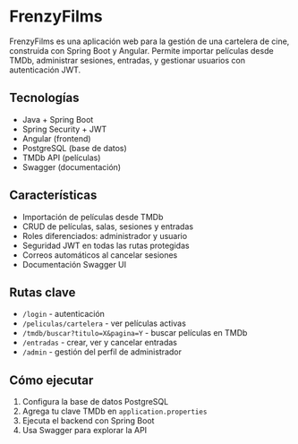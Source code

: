 # FrenzyFilms

FrenzyFilms es una aplicación web para la gestión de una cartelera de cine, construida con Spring Boot y Angular. 
Permite importar películas desde TMDb, administrar sesiones, entradas, y gestionar usuarios con autenticación JWT.

## Tecnologías
- Java + Spring Boot
- Spring Security + JWT
- Angular (frontend)
- PostgreSQL (base de datos)
- TMDb API (películas)
- Swagger (documentación)

## Características
- Importación de películas desde TMDb
- CRUD de películas, salas, sesiones y entradas
- Roles diferenciados: administrador y usuario
- Seguridad JWT en todas las rutas protegidas
- Correos automáticos al cancelar sesiones
- Documentación Swagger UI

## Rutas clave
- `/login` - autenticación
- `/peliculas/cartelera` - ver películas activas
- `/tmdb/buscar?titulo=X&pagina=Y` - buscar películas en TMDb
- `/entradas` - crear, ver y cancelar entradas
- `/admin` - gestión del perfil de administrador

## Cómo ejecutar
1. Configura la base de datos PostgreSQL
2. Agrega tu clave TMDb en `application.properties`
3. Ejecuta el backend con Spring Boot
4. Usa Swagger para explorar la API
